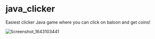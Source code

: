 # java_clicker
Easiest clicker Java game where you can click on baloon and get coins!

![Screenshot_1643103441](https://user-images.githubusercontent.com/38156331/150951426-610ea94f-1858-4fe0-8591-1ea91e88e1b5.png)
